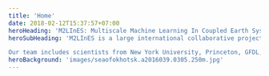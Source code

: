 ```yaml
---
title: 'Home'
date: 2018-02-12T15:37:57+07:00
heroHeading: 'M2LInES: Multiscale Machine Learning In Coupled Earth System Modeling'
heroSubHeading: 'M2LInES is a large international collaborative project for improving climate projections using scientific Machine Learning. 

Our team includes scientists from New York University, Princeton, GFDL, Columbia, LDEO, NCAR, MIT, CNRS-IGE, and CNRS-IPSL'
heroBackground: 'images/seaofokhotsk.a2016039.0305.250m.jpg'
---
```


